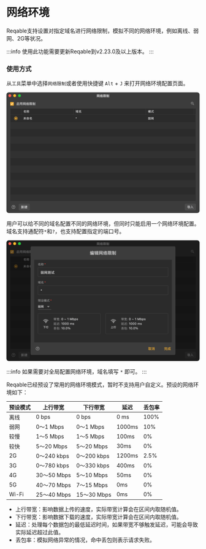 # 网络环境

Reqable支持设置对指定域名进行网络限制，模拟不同的网络环境，例如离线、弱网、2G等状况。

:::info
使用此功能需要更新Reqable到v2.23.0及以上版本。
:::

### 使用方式

从`工具`菜单中选择`网络限制`或者使用快捷键 `Alt` + `J` 来打开网络环境配置页面。

![](arts/network_condition_01.png)

用户可以给不同的域名配置不同的网络环境，但同时只能启用一个网络环境配置。域名支持通配符`*`和`?`，也支持配置指定的端口号。

![](arts/network_condition_02.png)

:::info
如果需要对全局配置网络环境，域名填写 `*` 即可。
:::

Reqable已经预设了常用的网络环境模式，暂时不支持用户自定义。预设的网络环境如下：

|   预设模式  |  上行带宽 |  下行带宽  |  延迟  |  丢包率  |
|    ----    | ----  | ----  | ----  | ----  |
|    离线    |   0 bps  |  0 bps  |  0 ms | 100% |
|    弱网    |0～1 Mbps|0～1 Mbps| 1000ms | 10% |
|    较慢    |1～5 Mbps|1～5 Mbps| 100ms | 0% |
|    较快    |5～20 Mbps|5～20 Mbps| 30ms | 0% |
|    2G    |0～240 kbps|0～200 kbps| 1200ms | 2.5% |
|    3G    |0～780 kbps|0～330 kbps| 400ms | 0% |
|    4G    |30～50 Mbps|5～10 Mbps| 50ms | 0% |
|    5G    |40～70 Mbps|7～15 Mbps| 0ms | 0% |
|    Wi-Fi    |25～40 Mbps|15～30 Mbps| 0ms | 0% |


- 上行带宽：影响数据上传的速度，实际带宽计算会在区间内取随机值。
- 下行带宽：影响数据下载的速度，实际带宽计算会在区间内取随机值。
- 延迟：处理每个数据包的最低延迟时间，如果带宽不够触发延迟，可能会导致实际延迟超过此值。
- 丢包率：模拟网络异常的情况，命中丢包则表示请求失败。
